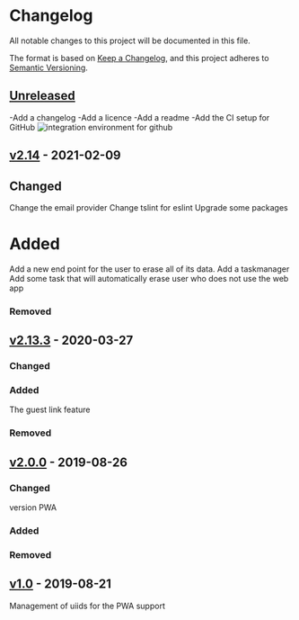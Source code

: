 # Changelog

All notable changes to this project will be documented in this file.

The format is based on [Keep a Changelog](https://keepachangelog.com/en/1.0.0/),
and this project adheres to [Semantic Versioning](https://semver.org/spec/v2.0.0.html).

## [Unreleased]
-Add a changelog
-Add a licence
-Add a readme
-Add the CI setup for GitHub ![integration environment for github](https://github.com/PauloDevelo/enginemonitor.server/workflows/CI/badge.svg?branch=integration)


## [v2.14] - 2021-02-09
## Changed
Change the email provider
Change tslint for eslint
Upgrade some packages

# Added
Add a new end point for the user to erase all of its data.
Add a taskmanager
Add some task that will automatically erase user who does not use the web app

### Removed

## [v2.13.3] - 2020-03-27

### Changed

### Added
The guest link feature

### Removed


## [v2.0.0] - 2019-08-26

### Changed
version PWA

### Added

### Removed


## [v1.0] - 2019-08-21

Management of uiids for the PWA support

[unreleased]: https://github.com/PauloDevelo/enginemonitor.reactfront/compare/v2.14...integration
[v2.14]: https://github.com/PauloDevelo/enginemonitor.server/compare/v2.13.3...v2.14
[v2.13.3]: https://github.com/PauloDevelo/enginemonitor.server/compare/v2.0.0...v2.13.3
[v2.0.0]: https://github.com/PauloDevelo/enginemonitor.server/compare/v1.0...v2.0.0
[v1.0]: https://github.com/PauloDevelo/enginemonitor.server/compare/v0.9...v1.0